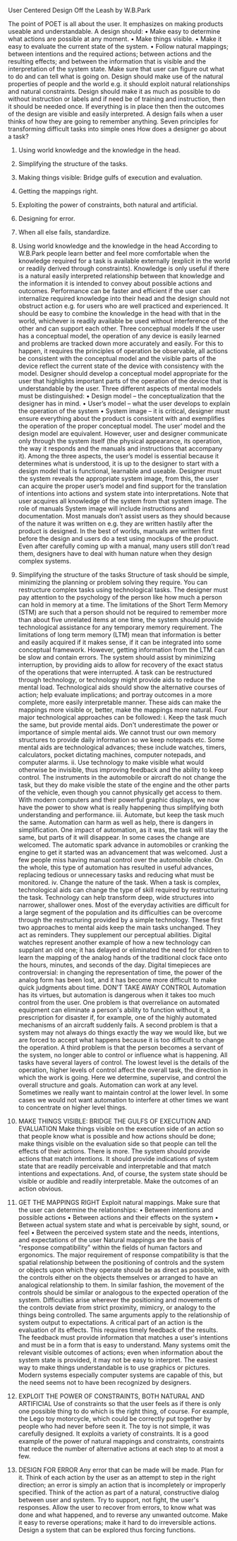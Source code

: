 User Centered Design 
Off the Leash by W.B.Park

The point of POET is all about the user. It emphasizes on making products useable and understandable. 
A design should:
•	Make easy to determine what actions are possible at any moment.
•	Make things visible.
•	Make it easy to evaluate the current state of the system.
•	Follow natural mappings; between intentions and the required actions; between actions and the resulting effects; and between the information that is visible and the interpretation of the system state.
Make sure that user can figure out what to do and can tell what is going on.
Design should make use of the natural properties of people and the world e.g. it should exploit natural relationships and natural constraints. Design should make it as much as possible to do without instruction or labels and if need be of training and instruction, then it should be needed once. If everything is in place then then the outcomes of the design are visible and easily interpreted. A design fails when a user thinks of how they are going to remember anything. 
Seven principles for transforming difficult tasks into simple ones
How does a designer go about a task?
1.	Using world knowledge and the knowledge in the head.
2.	Simplifying the structure of the tasks.
3.	Making things visible: Bridge gulfs of execution and evaluation.
4.	Getting the mappings right.
5.	Exploiting the power of constraints, both natural and artificial.
6.	Designing for error.
7.	When all else fails, standardize.

1.	Using world knowledge and the knowledge in the head
According to W.B.Park people learn better and feel more comfortable when the knowledge required for a task is available externally (explicit in the world or readily derived through constraints). Knowledge is only useful if there is a natural easily interpreted relationship between that knowledge and the information it is intended to convey about possible actions and outcomes. Performance can be faster and efficient if the user can internalize required knowledge into their head and the design should not obstruct action e.g. for users who are well practiced and experienced. It should be easy to combine the knowledge in the head with that in the world, whichever is readily available be used without interference of the other and can support each other. 
Three conceptual models
If the user has a conceptual model, the operation of any device is easily learned and problems are tracked down more accurately and easily. For this to happen, it requires the principles of operation be observable, all actions be consistent with the conceptual model and the visible parts of the device reflect the current state of the device with consistency with the model. Designer should develop a conceptual model appropriate for the user that highlights important parts of the operation of the device that is understandable by the user. Three different aspects of mental models must be distinguished:
•	Design model – the conceptualization that the designer has in mind.
•	User’s model – what the user develops to explain the operation of the system
•	System image – it is critical, designer must ensure everything about the product is consistent with and exemplifies the operation of the proper conceptual model.
The user’ model and the design model are equivalent. However, user and designer communicate only through the system itself (the physical appearance, its operation, the way it responds and the manuals and instructions that accompany it). Among the three aspects, the user’s model is essential because it determines what is understood, it is up to the designer to start with a design model that is functional, learnable and useable. Designer must the system reveals the appropriate system image, from this, the user can acquire the proper user’s model and find support for the translation of intentions into actions and system state into interpretations. Note that user acquires all knowledge of the system from that system image.
The role of manuals
System image will include instructions and documentation. Most manuals don’t assist users as they should because of the nature it was written on e.g. they are written hastily after the product is designed. In the best of worlds, manuals are written first before the design and users do a test using mockups of the product. Even after carefully coming up with a manual, many users still don’t read them, designers have to deal with human nature when they design complex systems.
2.	Simplifying the structure of the tasks
Structure of task should be simple, minimizing the planning or problem solving they require. You can restructure complex tasks using technological tasks. The designer must pay attention to the psychology of the person like how much a person can hold in memory at a time. The limitations of the Short Term Memory (STM) are such that a person should not be required to remember more than about five unrelated items at one time, the system should provide technological assistance for any temporary memory requirement. The limitations of long term memory (LTM) mean that information is better and easily acquired if it makes sense, if it can be integrated into some conceptual framework. However, getting information from the LTM can be slow and contain errors. The system should assist by minimizing interruption, by providing aids to allow for recovery of the exact status of the operations that were interrupted. A task can be restructured through technology, or technology might provide aids to reduce the mental load. Technological aids should show the alternative courses of action; help evaluate implications; and portray outcomes in a more complete, more easily interpretable manner. These aids can make the mappings more visible or, better, make the mappings more natural. Four major technological approaches can be followed:
i.	Keep the task much the same, but provide mental aids.
Don't underestimate the power or importance of simple mental aids. We cannot trust our own memory structures to provide daily information so we keep notepads etc. Some mental aids are technological advances; these include watches, timers, calculators, pocket dictating machines, computer notepads, and computer alarms.
ii.	Use technology to make visible what would otherwise be invisible, thus improving feedback and the ability to keep control. 
The instruments in the automobile or aircraft do not change the task, but they do make visible the state of the engine and the other parts of the vehicle, even though you cannot physically get access to them. With modern computers and their powerful graphic displays, we now have the power to show what is really happening thus simplifying both understanding and performance.
iii.	Automate, but keep the task much the same.
Automation can harm as well as help, there is dangers in simplification. One impact of automation, as it was, the task will stay the same, but parts of it will disappear. In some cases the change are welcomed. The automatic spark advance in automobiles or cranking the engine to get it started was an advancement that was welcomed. Just a few people miss having manual control over the automobile choke. On the whole, this type of automation has resulted in useful advances, replacing tedious or unnecessary tasks and reducing what must be monitored.
iv.	Change the nature of the task. 
When a task is complex, technological aids can change the type of skill required by restructuring the task. Technology can help transform deep, wide structures into narrower, shallower ones. Most of the everyday activities are difficult for a large segment of the population and its difficulties can be overcome through the restructuring provided by a simple technology. 
These first two approaches to mental aids keep the main tasks unchanged. They act as reminders. They supplement our perceptual abilities.
Digital watches represent another example of how a new technology can supplant an old one; it has delayed or eliminated the need for children to learn the mapping of the analog hands of the traditional clock face onto the hours, minutes, and seconds of the day. Digital timepieces are controversial: in changing the representation of time, the power of the analog form has been lost, and it has become more difficult to make quick judgments about time.
DON'T TAKE AWAY CONTROL 
Automation has its virtues, but automation is dangerous when it takes too much control from the user. One problem is that overreliance on automated equipment can eliminate a person's ability to function without it, a prescription for disaster if, for example, one of the highly automated mechanisms of an aircraft suddenly fails. A second problem is that a system may not always do things exactly the way we would like, but we are forced to accept what happens because it is too difficult to change the operation. A third problem is that the person becomes a servant of the system, no longer able to control or influence what is happening. All tasks have several layers of control. The lowest level is the details of the operation, higher levels of control affect the overall task, the direction in which the work is going. Here we determine, supervise, and control the overall structure and goals. Automation can work at any level. Sometimes we really want to maintain control at the lower level. In some cases we would not want automation to interfere at other times we want to concentrate on higher level things.
3.	MAKE THINGS VISIBLE: BRIDGE THE GULFS OF EXECUTION AND EVALUATION 
Make things visible on the execution side of an action so that people know what is possible and how actions should be done; make things visible on the evaluation side so that people can tell the effects of their actions. There is more. The system should provide actions that match intentions. It should provide indications of system state that are readily perceivable and interpretable and that match intentions and expectations. And, of course, the system state should be visible or audible and readily interpretable. Make the outcomes of an action obvious.
4.	GET THE MAPPINGS RIGHT 
Exploit natural mappings. Make sure that the user can determine the relationships: 
•	Between intentions and possible actions
•	Between actions and their effects on the system
•	Between actual system state and what is perceivable by sight, sound, or feel
•	Between the perceived system state and the needs, intentions, and expectations of the user
Natural mappings are the basis of "response compatibility" within the fields of human factors and ergonomics. The major requirement of response compatibility is that the spatial relationship between the positioning of controls and the system or objects upon which they operate should be as direct as possible, with the controls either on the objects themselves or arranged to have an analogical relationship to them. In similar fashion, the movement of the controls should be similar or analogous to the expected operation of the system. Difficulties arise wherever the positioning and movements of the controls deviate from strict proximity, mimicry, or analogy to the things being controlled. The same arguments apply to the relationship of system output to expectations. A critical part of an action is the evaluation of its effects. This requires timely feedback of the results. The feedback must provide information that matches a user's intentions and must be in a form that is easy to understand. Many systems omit the relevant visible outcomes of actions; even when information about the system state is provided, it may not be easy to interpret. The easiest way to make things understandable is to use graphics or pictures. Modern systems especially computer systems are capable of this, but the need seems not to have been recognized by designers. 
5.	EXPLOIT THE POWER OF CONSTRAINTS, BOTH NATURAL AND ARTIFICIAL
Use of constraints so that the user feels as if there is only one possible thing to do which is the right thing, of course. For example, the Lego toy motorcycle, which could be correctly put together by people who had never before seen it. The toy is not simple, it was carefully designed. It exploits a variety of constraints. It is a good example of the power of natural mappings and constraints, constraints that reduce the number of alternative actions at each step to at most a few.


6.	DESIGN FOR ERROR
Any error that can be made will be made. Plan for it. Think of each action by the user as an attempt to step in the right direction; an error is simply an action that is incompletely or improperly specified. Think of the action as part of a natural, constructive dialog between user and system. Try to support, not fight, the user's responses. Allow the user to recover from errors, to know what was done and what happened, and to reverse any unwanted outcome. Make it easy to reverse operations; make it hard to do irreversible actions. Design a system that can be explored thus forcing functions. 
